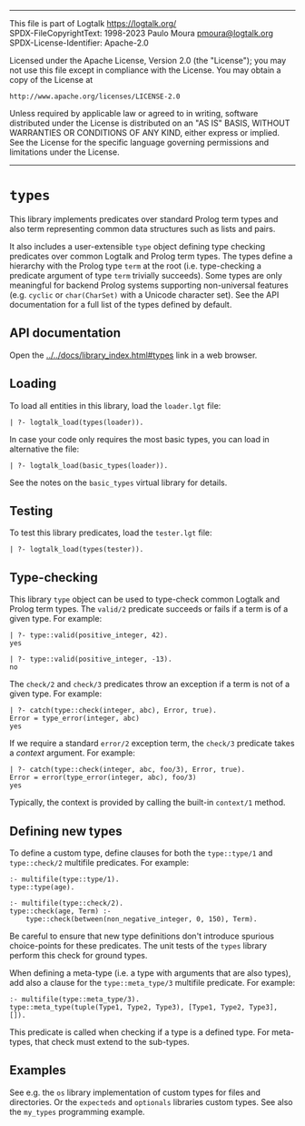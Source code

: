 ________________________________________________________________________

This file is part of Logtalk <https://logtalk.org/>  
SPDX-FileCopyrightText: 1998-2023 Paulo Moura <pmoura@logtalk.org>  
SPDX-License-Identifier: Apache-2.0

Licensed under the Apache License, Version 2.0 (the "License");
you may not use this file except in compliance with the License.
You may obtain a copy of the License at

    http://www.apache.org/licenses/LICENSE-2.0

Unless required by applicable law or agreed to in writing, software
distributed under the License is distributed on an "AS IS" BASIS,
WITHOUT WARRANTIES OR CONDITIONS OF ANY KIND, either express or implied.
See the License for the specific language governing permissions and
limitations under the License.
________________________________________________________________________


`types`
=======

This library implements predicates over standard Prolog term types and 
also term representing common data structures such as lists and pairs.

It also includes a user-extensible `type` object defining type checking
predicates over common Logtalk and Prolog term types. The types define
a hierarchy with the Prolog type `term` at the root (i.e. type-checking
a predicate argument of type `term` trivially succeeds). Some types are
only meaningful for backend Prolog systems supporting non-universal
features (e.g. `cyclic` or `char(CharSet)` with a Unicode character set).
See the API documentation for a full list of the types defined by default.


API documentation
-----------------

Open the [../../docs/library_index.html#types](../../docs/library_index.html#types)
link in a web browser.


Loading
-------

To load all entities in this library, load the `loader.lgt` file:

	| ?- logtalk_load(types(loader)).

In case your code only requires the most basic types, you can load in
alternative the file:

	| ?- logtalk_load(basic_types(loader)).

See the notes on the `basic_types` virtual library for details.


Testing
-------

To test this library predicates, load the `tester.lgt` file:

	| ?- logtalk_load(types(tester)).


Type-checking
-------------

This library `type` object can be used to type-check common Logtalk and Prolog
term types. The `valid/2` predicate succeeds or fails if a term is of a given
type. For example:

	| ?- type::valid(positive_integer, 42).
	yes

	| ?- type::valid(positive_integer, -13).
	no

The `check/2` and `check/3` predicates throw an exception if a term is not of
a given type. For example:

	| ?- catch(type::check(integer, abc), Error, true).
	Error = type_error(integer, abc)
	yes

If we require a standard `error/2` exception term, the `check/3` predicate
takes a *context* argument. For example:

	| ?- catch(type::check(integer, abc, foo/3), Error, true).
	Error = error(type_error(integer, abc), foo/3)
	yes

Typically, the context is provided by calling the built-in `context/1` method.


Defining new types
------------------

To define a custom type, define clauses for both the `type::type/1` and
`type::check/2` multifile predicates. For example:

	:- multifile(type::type/1).
	type::type(age).

	:- multifile(type::check/2).
	type::check(age, Term) :-
		type::check(between(non_negative_integer, 0, 150), Term).

Be careful to ensure that new type definitions don't introduce spurious
choice-points for these predicates. The unit tests of the `types` library
perform this check for ground types.

When defining a meta-type (i.e. a type with arguments that are also types),
add also a clause for the `type::meta_type/3` multifile predicate. For
example:

	:- multifile(type::meta_type/3).
	type::meta_type(tuple(Type1, Type2, Type3), [Type1, Type2, Type3], []).

This predicate is called when checking if a type is a defined type. For
meta-types, that check must extend to the sub-types.


Examples
--------

See e.g. the `os` library implementation of custom types for files and
directories. Or the `expecteds` and `optionals` libraries custom types.
See also the `my_types` programming example.
